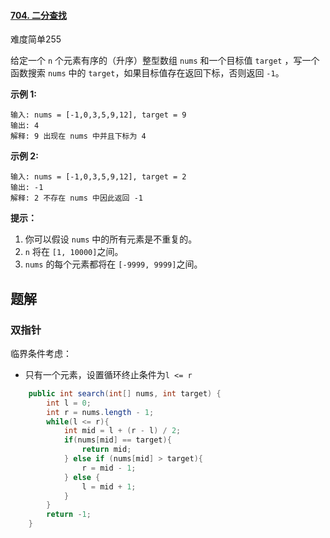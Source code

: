 #### [704. 二分查找](https://leetcode-cn.com/problems/binary-search/)

难度简单255

给定一个 `n` 个元素有序的（升序）整型数组 `nums` 和一个目标值 `target` ，写一个函数搜索 `nums` 中的 `target`，如果目标值存在返回下标，否则返回 `-1`。


**示例 1:**

```
输入: nums = [-1,0,3,5,9,12], target = 9
输出: 4
解释: 9 出现在 nums 中并且下标为 4
```

**示例 2:**

```
输入: nums = [-1,0,3,5,9,12], target = 2
输出: -1
解释: 2 不存在 nums 中因此返回 -1
```

 

**提示：**

1.  你可以假设 `nums` 中的所有元素是不重复的。
2.  `n` 将在 `[1, 10000]`之间。
3.  `nums` 的每个元素都将在 `[-9999, 9999]`之间。



## 题解

### 双指针

临界条件考虑：

-   只有一个元素，设置循环终止条件为`l <= r`

```java
    public int search(int[] nums, int target) { 
        int l = 0;
        int r = nums.length - 1;
        while(l <= r){
            int mid = l + (r - l) / 2;
            if(nums[mid] == target){
                return mid;
            } else if (nums[mid] > target){
                r = mid - 1;
            } else {
                l = mid + 1;
            }
        }
        return -1;
    }
```

